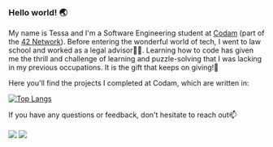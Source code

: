 ### Hello world! 🌏

My name is Tessa and I'm a Software Engineering student at [Codam](https://www.codam.nl/en/about-codam) (part of the [42 Network](https://en.wikipedia.org/wiki/42_(school))). Before entering the wonderful world of tech, I went to law school and worked as a legal advisor👩‍⚖️. Learning how to code has given me the thrill and challenge of learning and puzzle-solving that I was lacking in my previous occupations. It is the gift that keeps on giving!🎁


Here you'll find the projects I completed at Codam, which are written in:

[![Top Langs](https://github-readme-stats.vercel.app/api/top-langs/?username=DelicaTessa&langs_count=7&hide=roff,swift,PHP,python)](https://github.com/anuraghazra/github-readme-stats)

If you have any questions or feedback, don't hesitate to reach out📫

<a href= "https://www.linkedin.com/in/tessa-clement/"><img align=center src="https://img.shields.io/badge/linkedin-%230077B5.svg?&style=for-the-badge&logo=linkedin&logoColor=white" /></a>  <a href="mailto:tclement@student.codam.nl"><img align=center src="https://img.shields.io/badge/gmail-D14836?&style=for-the-badge&logo=gmail&logoColor=white" /></a> 
